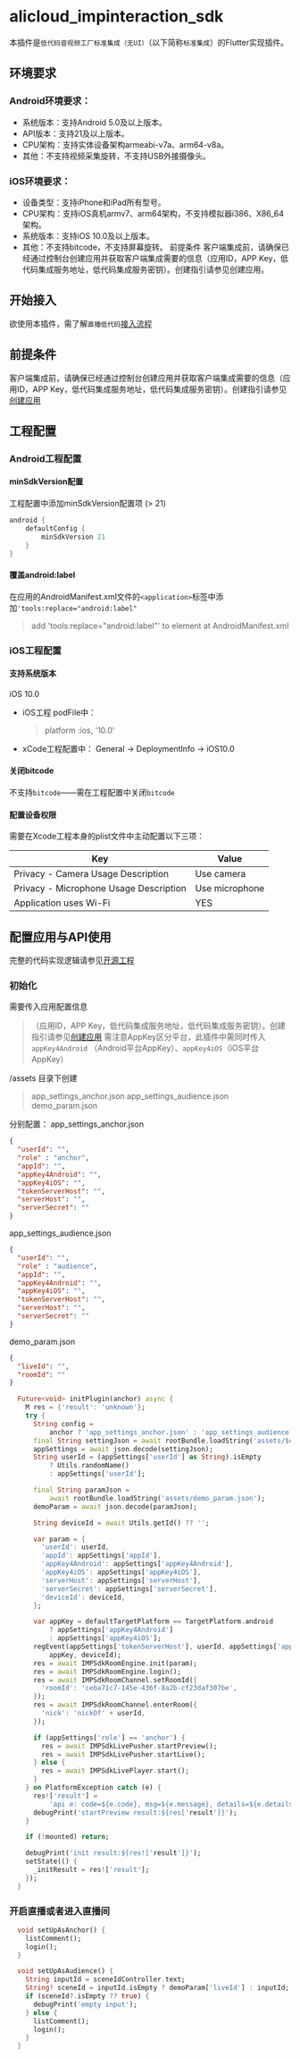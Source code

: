 # alicloud_impinteraction_sdk

本插件是`低代码音视频工厂标准集成（无UI）`（以下简称`标准集成`）的Flutter实现插件。

## 环境要求

### Android环境要求：

- 系统版本：支持Android 5.0及以上版本。
- API版本：支持21及以上版本。
- CPU架构：支持实体设备架构armeabi-v7a、arm64-v8a。
- 其他：不支持视频采集旋转，不支持USB外接摄像头。

### iOS环境要求：

- 设备类型：支持iPhone和iPad所有型号。
- CPU架构：支持iOS真机armv7、arm64架构，不支持模拟器i386、X86_64架构。
- 系统版本：支持iOS 10.0及以上版本。
- 其他：不支持bitcode，不支持屏幕旋转。 前提条件 客户端集成前，请确保已经通过控制台创建应用并获取客户端集成需要的信息（应用ID，APP
  Key，低代码集成服务地址，低代码集成服务密钥）。创建指引请参见创建应用。

## 开始接入

欲使用本插件，需了解`直播低代码`[接入流程](https://help.aliyun.com/document_detail/409684.html)

## 前提条件
客户端集成前，请确保已经通过控制台创建应用并获取客户端集成需要的信息（应用ID，APP Key，低代码集成服务地址，低代码集成服务密钥）。创建指引请参见[创建应用](https://help.aliyun.com/document_detail/409736.htm)

## 工程配置

### Android工程配置

#### minSdkVersion配置

工程配置中添加minSdkVersion配置项 (> 21)

```groovy
android {
    defaultConfig {
        minSdkVersion 21
    }
}
```

#### 覆盖android:label

在应用的AndroidManifest.xml文件的`<application>`标签中添加`'tools:replace="android:label"`
> add 'tools:replace="android:label"' to <application> element at AndroidManifest.xml

### iOS工程配置

#### 支持系统版本
iOS 10.0
- iOS工程 podFile中：
  > platform :ios, '10.0'
- xCode工程配置中：
  General -> DeploymentInfo -> iOS10.0

#### 关闭bitcode
不支持`bitcode`——需在工程配置中关闭`bitcode`

#### 配置设备权限
需要在Xcode工程本身的plist文件中主动配置以下三项：

| Key  |  Value |
|---|---|
|  Privacy - Camera Usage Description	 |  Use camera |
|  Privacy - Microphone Usage Description |  Use microphone |
|  Application uses Wi-Fi |  YES |

## 配置应用与API使用

完整的代码实现逻辑请参见[开源工程](https://github.com/aliyun/alibabacloud-AliIMPInteractiveLive-Demo/tree/master/Flutter/sdk)

### 初始化

需要传入应用配置信息
> （应用ID，APP Key，低代码集成服务地址，低代码集成服务密钥）。创建指引请参见[创建应用](https://help.aliyun.com/document_detail/409736.htm)
> 需注意AppKey区分平台，此插件中需同时传入 `appKey4Android` （Android平台AppKey）、`appKey4iOS`（iOS平台AppKey）

/assets 目录下创建
> app_settings_anchor.json
app_settings_audience.json
demo_param.json

分别配置：
app_settings_anchor.json
```json
{
  "userId": "",
  "role" : "anchor",
  "appId": "",
  "appKey4Android": "",
  "appKey4iOS": "",
  "tokenServerHost": "",
  "serverHost": "",
  "serverSecret": ""
}
```
app_settings_audience.json
```json
{
  "userId": "",
  "role" : "audience",
  "appId": "",
  "appKey4Android": "",
  "appKey4iOS": "",
  "tokenServerHost": "",
  "serverHost": "",
  "serverSecret": ""
}
```

demo_param.json
```json
{
  "liveId": "",
  "roomId": ""
}
```

```dart
  Future<void> initPlugin(anchor) async {
    M res = {'result': 'unknown'};
    try {
      String config =
          anchor ? 'app_settings_anchor.json' : 'app_settings_audience.json';
      final String settingJson = await rootBundle.loadString('assets/$config');
      appSettings = await json.decode(settingJson);
      String userId = (appSettings['userId'] as String).isEmpty
          ? Utils.randomName()
          : appSettings['userId'];

      final String paramJson =
          await rootBundle.loadString('assets/demo_param.json');
      demoParam = await json.decode(paramJson);

      String deviceId = await Utils.getId() ?? '';

      var param = {
        'userId': userId,
        'appId': appSettings['appId'],
        'appKey4Android': appSettings['appKey4Android'],
        'appKey4iOS': appSettings['appKey4iOS'],
        'serverHost': appSettings['serverHost'],
        'serverSecret': appSettings['serverSecret'],
        'deviceId': deviceId,
      };

      var appKey = defaultTargetPlatform == TargetPlatform.android
          ? appSettings['appKey4Android']
          : appSettings['appKey4iOS'];
      regEvent(appSettings['tokenServerHost'], userId, appSettings['appId'],
          appKey, deviceId);
      res = await IMPSdkRoomEngine.init(param);
      res = await IMPSdkRoomEngine.login();
      res = await IMPSdkRoomChannel.setRoomId({
        'roomId': 'ceba71c7-145e-436f-8a2b-cf23daf307be',
      });
      res = await IMPSdkRoomChannel.enterRoom({
        'nick': 'nickOf' + userId,
      });

      if (appSettings['role'] == 'anchor') {
        res = await IMPSdkLivePusher.startPreview();
        res = await IMPSdkLivePusher.startLive();
      } else {
        res = await IMPSdkLivePlayer.start();
      }
    } on PlatformException catch (e) {
      res!['result'] =
          'api e: code=${e.code}, msg=${e.message}, details=${e.details}';
      debugPrint('startPreview result:${res['result']}');
    }

    if (!mounted) return;

    debugPrint('init result:${res!['result']}');
    setState(() {
      _initResult = res!['result'];
    });
  }
```

### 开启直播或者进入直播间
```dart
  void setUpAsAnchor() {
    listComment();
    login();
  }

  void setUpAsAudience() {
    String inputId = sceneIdController.text;
    String? sceneId = inputId.isEmpty ? demoParam['liveId'] : inputId;
    if (sceneId?.isEmpty ?? true) {
      debugPrint('empty input');
    } else {
      listComment();
      login();
    }
  }
```

